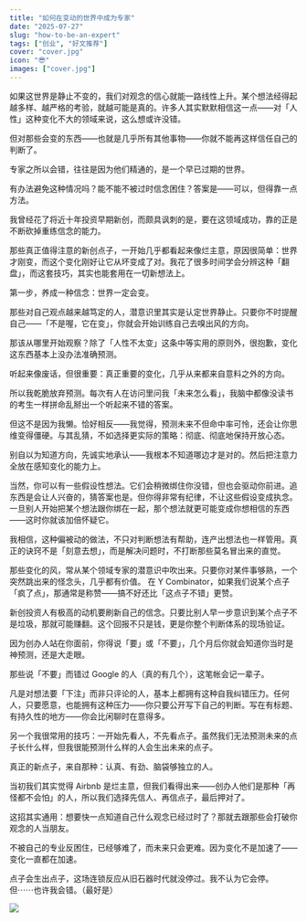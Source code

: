 ```yaml
---
title: "如何在变动的世界中成为专家"
date: "2025-07-27"
slug: "how-to-be-an-expert"
tags: ["创业", "好文推荐"]
cover: "cover.jpg"
icon: "😎"
images: ["cover.jpg"]
---
```

如果这世界是静止不变的，我们对观念的信心就能一路线性上升。某个想法经得起越多样、越严格的考验，就越可能是真的。许多人其实默默相信这一点——对「人性」这种变化不大的领域来说，这么想或许没错。



但对那些会变的东西——也就是几乎所有其他事物——你就不能再这样信任自己的判断了。



专家之所以会错，往往是因为他们精通的，是一个早已过期的世界。



有办法避免这种情况吗？能不能不被过时信念困住？答案是——可以，但得靠一点方法。



我曾经花了将近十年投资早期新创，而颇具讽刺的是，要在这领域成功，靠的正是不断砍掉重练信念的能力。



那些真正值得注意的新创点子，一开始几乎都看起来像烂主意，原因很简单：世界才刚变，而这个变化刚好让它从坏变成了对。我花了很多时间学会分辨这种「翻盘」，而这套技巧，其实也能套用在一切新想法上。



第一步，养成一种信念：世界一定会变。



那些对自己观点越来越笃定的人，潜意识里其实是认定世界静止。只要你不时提醒自己——「不是喔，它在变」，你就会开始训练自己去嗅出风的方向。



那该从哪里开始观察？除了「人性不太变」这条中等实用的原则外，很抱歉，变化这东西基本上没办法准确预测。



听起来像废话，但很重要：真正重要的变化，几乎从来都来自意料之外的方向。



所以我乾脆放弃预测。每次有人在访问里问我「未来怎么看」，我脑中都像没读书的考生一样拼命乱掰出一个听起来不错的答案。



但这不是因为我懒。恰好相反——我觉得，预测未来不但命中率可怜，还会让你思维变得僵硬。与其乱猜，不如选择更实际的策略：彻底、彻底地保持开放心态。



别自以为知道方向，先诚实地承认——我根本不知道哪边才是对的。然后把注意力全放在感知变化的能力上。



当然，你可以有一些假设性想法。它们会稍微绑住你没错，但也会驱动你前进。追东西是会让人兴奋的，猜答案也是。但你得非常有纪律，不让这些假设变成执念。
一旦别人开始把某个想法跟你绑在一起，那个想法就更可能变成你想相信的东西——这时你就该加倍怀疑它。



我相信，这种偏被动的做法，不只对判断想法有帮助，连产出想法也一样管用。真正的诀窍不是「刻意去想」，而是解决问题时，不打断那些莫名冒出来的直觉。



那些变化的风，常从某个领域专家的潜意识中吹出来。只要你对某件事够熟，一个突然跳出来的怪念头，几乎都有价值。
在 Y Combinator，如果我们说某个点子「疯了点」，那通常是称赞——搞不好还比「这点子不错」更赞。



新创投资人有极高的动机要刷新自己的信念。只要比别人早一步意识到某个点子不是垃圾，那就可能赚翻。这个回报不只是钱，更是你整个判断体系的现场验证。



因为创办人站在你面前，你得说「要」或「不要」，几个月后你就会知道你当时是神预测，还是大走眼。



那些说「不要」而错过 Google 的人（真的有几个），这笔帐会记一辈子。



凡是对想法要「下注」而非只评论的人，基本上都拥有这种自我纠错压力。任何人，只要愿意，也能拥有这种压力——你只要公开写下自己的判断。写在有标题、有持久性的地方——你会比闲聊时在意得多。



另一个我很常用的技巧：一开始先看人，不先看点子。虽然我们无法预测未来的点子长什么样，但我很能预测什么样的人会生出未来的点子。



真正的新点子，来自那种：认真、有劲、脑袋够独立的人。



当初我们其实觉得 Airbnb 是烂主意，但我们看得出来——创办人他们是那种「再怪都不会怕」的人，所以我们选择先信人、再信点子，最后押对了。



这招其实通用：想要快一点知道自己什么观念已经过时了？那就去跟那些会打破你观念的人当朋友。



不被自己的专业反困住，已经够难了，而未来只会更难。因为变化不是加速了——变化一直都在加速。



点子会生出点子，这场连锁反应从旧石器时代就没停过。我不认为它会停。
但⋯⋯也许我会错。（最好是）




![](https://prod-files-secure.s3.us-west-2.amazonaws.com/112d0858-5090-4d34-a606-b75eb8d65fd2/46476355-9cf3-4e99-9b7a-3531bc426380/1000202064.png?X-Amz-Algorithm=AWS4-HMAC-SHA256&X-Amz-Content-Sha256=UNSIGNED-PAYLOAD&X-Amz-Credential=ASIAZI2LB466RRFF3NDN%2F20251006%2Fus-west-2%2Fs3%2Faws4_request&X-Amz-Date=20251006T074325Z&X-Amz-Expires=3600&X-Amz-Security-Token=IQoJb3JpZ2luX2VjEO%2F%2F%2F%2F%2F%2F%2F%2F%2F%2F%2FwEaCXVzLXdlc3QtMiJGMEQCIFHcHuXj%2FVEr9ngWnah9p%2FQ3dthoUnmuWp%2FU7o2u37MqAiBzj0F4jZaroPJUNZjxL51FVVUS2439k07Y6w1E85ry3CqIBAiH%2F%2F%2F%2F%2F%2F%2F%2F%2F%2F8BEAAaDDYzNzQyMzE4MzgwNSIMrm68TzmDCLI8pDafKtwDk4i2LWDTGqPLgm7kgIj2yH%2Bvf4aEGSuINd%2FDgY8qlRThz65qL9HvjBaoifbon6UB%2B44oyXIcMRwdfjVktKT9lq1T7q%2BvniChr9VLk0qU1Ebp7hkZJR1DgWNV1ksV2dwmVwocj%2F65C%2FS4V3atJwl3xkLXPft51PNQjlxx%2BTNjvYMK%2BGlxQ22Eg03B9yDrfp4RcUWATjBFVROxyxrXLJ0oqtNvQcNLla9oP8ItPSoZjB%2BVq%2FsqMrPdwbRKS9S9MvhR2uxMAlVZEo8mJWgy%2Fxr9ssHktU3YDmM0jMhGOD%2F%2B8f3lZVA9DFidBIzdAsZ4YQhstV3q%2BhJJMx%2F2kaCdUenEsZzp3E%2FK0tWBZMWffJGNNGIzGgwj0%2BGp6zcm1fU%2FRHDp583rzzSP27UAfqcYFlJXIubPL%2BTax1T3SR%2BpEtt%2FoHX9f4gEYW4oTJtZ9cl5MBJyKIfDbE9gE0D5EH%2FycHeR6Jxlcneut%2B6mkel0iJgHOh5j%2F2uKwWxV4PdypEj1xguHQlnw%2F%2FxACcatQlLttSW%2FgwOpYFarP7kfG49u43scmPZ4J%2B1KxZTA%2FTybRdgBpuuZpkgBwdRQkCGVLN4TLjaEH0qpFeIIx1y%2Fq2ZXFaY%2F9QcMSNt0oosgnn%2FIL%2B4wo7%2BNxwY6pgG%2BWtGJQJ%2FuzQiS4k7hR9lOrAGzZrEx2z%2BHrcRI7%2Bz30QuHHrCqQ6fjaWlsyuA7Oj9x34vm%2FcUwLR2nh1NVdu1g8vEHSiDg3TWPgYw0AAalmobcJuNJJ%2B%2FWqH%2BQXbVr%2Fl%2FdHruT7rVps41fYAbta2owR1iHnDPBd0OhmcEwvt5n3MCfvSyKdse9AOtOMJWh9gfNbIrZCZeh8K7HBPtXIn3bh7Xvzweo&X-Amz-Signature=e50ca30a7339c9a0b64e9ebcff1350757134c7f89321ef0fa130fb20ce6153fd&X-Amz-SignedHeaders=host&x-amz-checksum-mode=ENABLED&x-id=GetObject)

